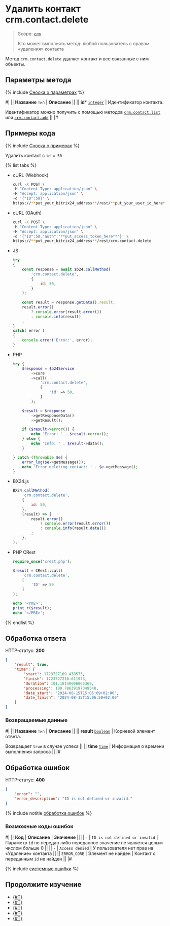 # Удалить контакт crm.contact.delete

> Scope: [`crm`](../../scopes/permissions.md)
>
> Кто может выполнять метод: любой пользователь с правом «удаления» контакта

Метод `crm.contact.delete` удаляет контакт и все связанные с ним объекты.

## Параметры метода

{% include [Сноска о параметрах](../../../_includes/required.md) %}

#|
|| **Название**
`тип` | **Описание** ||
|| **id***
[`integer`][1] | Идентификатор контакта. 

Идентификатор можно получить с помощью методов [`crm.contact.list`](crm-contact-list.md) или [`crm.contact.add`](crm-contact-add.md) ||
|#

## Примеры кода

{% include [Сноска о примерах](../../../_includes/examples.md) %}

Удалить контакт с `id = 50`

{% list tabs %}

- cURL (Webhook)

    ```bash
    curl -X POST \
    -H "Content-Type: application/json" \
    -H "Accept: application/json" \
    -d '{"ID":50}' \
    https://**put_your_bitrix24_address**/rest/**put_your_user_id_here**/**put_your_webbhook_here**/crm.contact.delete
    ```

- cURL (OAuth)

    ```bash
    curl -X POST \
    -H "Content-Type: application/json" \
    -H "Accept: application/json" \
    -d '{"ID":50,"auth":"**put_access_token_here**"}' \
    https://**put_your_bitrix24_address**/rest/crm.contact.delete
    ```

- JS


    ```js
    try
    {
    	const response = await $b24.callMethod(
    		'crm.contact.delete',
    		{
    			id: 50,
    		}
    	);
    	
    	const result = response.getData().result;
    	result.error()
    		? console.error(result.error())
    		: console.info(result)
    	;
    }
    catch( error )
    {
    	console.error('Error:', error);
    }
    ```

- PHP


    ```php
    try {
        $response = $b24Service
            ->core
            ->call(
                'crm.contact.delete',
                [
                    'id' => 50,
                ]
            );
    
        $result = $response
            ->getResponseData()
            ->getResult();
    
        if ($result->error()) {
            echo 'Error: ' . $result->error();
        } else {
            echo 'Info: ' . $result->data();
        }
    
    } catch (Throwable $e) {
        error_log($e->getMessage());
        echo 'Error deleting contact: ' . $e->getMessage();
    }
    ```

- BX24.js

    ```js
    BX24.callMethod(
        'crm.contact.delete',
        {
            id: 50,
        },
        (result) => {
            result.error()
                ? console.error(result.error())
                : console.info(result.data())
            ;
        },
    );
    ```

- PHP CRest

    ```php
    require_once('crest.php');

    $result = CRest::call(
        'crm.contact.delete',
        [
            'ID' => 50
        ]
    );

    echo '<PRE>';
    print_r($result);
    echo '</PRE>';
    ```

{% endlist %}

## Обработка ответа

HTTP-статус: **200**

```json
{
    "result": true,
    "time": {
        "start": 1723727109.430573,
        "finish": 1723727210.611973,
        "duration": 101.18140006065369,
        "processing": 100.78639197349548,
        "date_start": "2024-08-15T15:05:09+02:00",
        "date_finish": "2024-08-15T15:06:50+02:00"
    }
}
```

### Возвращаемые данные

#|
|| **Название**
`тип` | **Описание** ||
|| **result**
[`boolean`][1] | Корневой элемент ответа.

Возвращает `true` в случае успеха ||
|| **time**
[`time`](../../data-types.md#time) | Информация о времени выполнения запроса ||
|#

## Обработка ошибок

HTTP-статус: **400**

```json
{
    "error": "",
    "error_description": "ID is not defined or invalid."
}
```

{% include notitle [обработка ошибок](../../../_includes/error-info.md) %}

### Возможные коды ошибок

#|
|| **Код** | **Описание** | **Значение** ||
|| `-`     | `ID is not defined or invalid` | Параметр `id` не передан либо переданное значение не является целым числом больше 0 ||
|| `-`     | `Access denied` | У пользователя нет прав на «Удаление» контакта ||
|| `ERROR_CORE` | Элемент не найден | Контакт с переданным `id` не найден ||
|#

{% include [системные ошибки](./../../../_includes/system-errors.md) %}

## Продолжите изучение

- [{#T}](./crm-contact-add.md)
- [{#T}](./crm-contact-update.md)
- [{#T}](./crm-contact-get.md)
- [{#T}](./crm-contact-list.md)
- [{#T}](./crm-contact-fields.md)

[1]: ../../data-types.md
